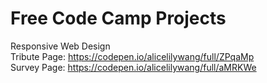 # Free Code Camp Projects

Responsive Web Design <br>
    Tribute Page: https://codepen.io/alicelilywang/full/ZPqaMp <br>
    Survey Page: https://codepen.io/alicelilywang/full/aMRKWe
